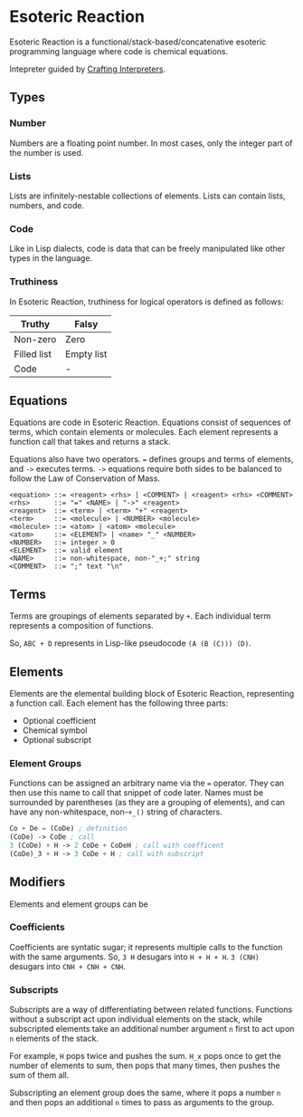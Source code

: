 # Esoteric Reaction

Esoteric Reaction is a functional/stack-based/concatenative esoteric programming language where code is chemical equations. 

Intepreter guided by [Crafting Interpreters](https://craftinginterpreters.com/).

## Types

### Number

Numbers are a floating point number.
In most cases, only the integer part of the number is used.

### Lists

Lists are infinitely-nestable collections of elements.
Lists can contain lists, numbers, and code.

### Code

Like in Lisp dialects, code is data that can be freely manipulated like other types in the language.

### Truthiness

In Esoteric Reaction, truthiness for logical operators is defined as follows:

Truthy | Falsy
-|-
Non-zero | Zero
Filled list | Empty list
Code | -

## Equations

Equations are code in Esoteric Reaction.
Equations consist of sequences of terms, which contain elements or molecules.
Each element represents a function call that takes and returns a stack.

Equations also have two operators.
`=` defines groups and terms of elements, and `->` executes terms.
`->` equations require both sides to be balanced to follow the Law of Conservation of Mass.

```bnf
<equation> ::= <reagent> <rhs> | <COMMENT> | <reagent> <rhs> <COMMENT>
<rhs>      ::= "=" <NAME> | "->" <reagent>
<reagent>  ::= <term> | <term> "+" <reagent>
<term>     ::= <molecule> | <NUMBER> <molecule>
<molecule> ::= <atom> | <atom> <molecule>
<atom>     ::= <ELEMENT> | <name> "_" <NUMBER>
<NUMBER>   ::= integer > 0
<ELEMENT>  ::= valid element
<NAME>     ::= non-whitespace, non-"_+;" string
<COMMENT>  ::= ";" text "\n"
```

## Terms

Terms are groupings of elements separated by `+`. Each individual term represents a composition of functions.

So, `ABC + D` represents in Lisp-like pseudocode `(A (B (C))) (D)`.

## Elements

Elements are the elemental building block of Esoteric Reaction, representing a function call. Each element has the following three parts:

* Optional coefficient
* Chemical symbol
* Optional subscript

### Element Groups

Functions can be assigned an arbitrary name via the `=` operator. They can then use this name to call that snippet of code later. Names must be surrounded by parentheses (as they are a grouping of elements), and can have any non-whitespace, non-`+_()` string of characters.

```lisp
Co + De = (CoDe) ; definition
(CoDe) -> CoDe ; call
3 (CoDe) + H -> 2 CoDe + CoDeH ; call with coefficent
(CoDe)_3 + H -> 3 CoDe + H ; call with subscript
```

## Modifiers

Elements and element groups can be 

### Coefficients

Coefficients are syntatic sugar; it represents multiple calls to the function with the same arguments.
So, `3 H` desugars into `H + H + H`.
`3 (CNH)` desugars into `CNH + CNH + CNH`.

### Subscripts

Subscripts are a way of differentiating between related functions. Functions without a subscript act upon individual elements on the stack, while subscripted elements take an additional number argument `n` first to act upon `n` elements of the stack.

For example, `H` pops twice and pushes the sum.
`H_x` pops once to get the number of elements to sum, then pops that many times, then pushes the sum of them all.

Subscripting an element group does the same, where it pops a number `n` and then pops an additional `n` times to pass as arguments to the group.
